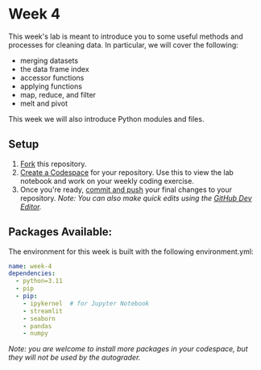 # Week 4

This week's lab is meant to introduce you to some useful methods and processes for cleaning data. In particular, we will cover the following:

- merging datasets
- the data frame index
- accessor functions
- applying functions
- map, reduce, and filter
- melt and pivot

This week we will also introduce Python modules and files.

## Setup

1. [Fork](https://docs.github.com/en/pull-requests/collaborating-with-pull-requests/working-with-forks/fork-a-repo#forking-a-repository) this repository.
2. [Create a Codespace](https://docs.github.com/en/codespaces/developing-in-a-codespace/creating-a-codespace-for-a-repository#creating-a-codespace-for-a-repository) for your repository. Use this to view the lab notebook and work on your weekly coding exercise.
3. Once you're ready, [commit and push](https://docs.github.com/en/codespaces/developing-in-a-codespace/using-source-control-in-your-codespace#committing-your-changes) your final changes to your repository. *Note: You can also make quick edits using the [GitHub Dev Editor](https://docs.github.com/en/codespaces/the-githubdev-web-based-editor#opening-the-githubdev-editor).*

## Packages Available:

The environment for this week is built with the following environment.yml:

```yml
name: week-4
dependencies:
  - python=3.11
  - pip
  - pip:
    - ipykernel  # for Jupyter Notebook
    - streamlit
    - seaborn
    - pandas
    - numpy
```

*Note: you are welcome to install more packages in your codespace, but they will not be used by the autograder.*